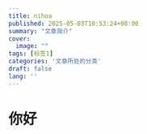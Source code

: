 ```yaml
---
title: nihoa
published: 2025-05-03T10:53:24+08:00
summary: "文章简介"
cover:
  image: ""
tags: [标签1]
categories: '文章所处的分类'
draft: false 
lang: ''
---
```

# 你好
